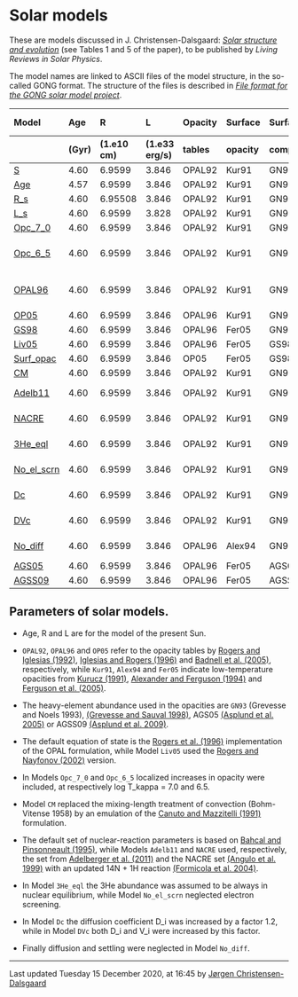 # Solar models

These are models discussed in J. Christensen-Dalsgaard: 
<a href='https://arxiv.org/abs/2007.06488'><i>Solar structure and evolution</i></a> 
(see Tables 1 and 5 of the paper), to be published by
<i>Living Reviews in Solar Physics</i>.

The model names are linked to ASCII files of the model structure, in the
so-called GONG format.
The structure of the files is described in 
<a href='file-format.pdf'><i>File format for the GONG solar model project</i></a>.

<table style="width:100%">
	<thead align="left">
<tr style="left-align">
  <th style="left-align">Model</th>
  <th>Age</th>
  <th>R</th>
  <th>L</th>
  <th>Opacity</th>
  <th>Surface</th>
  <th>Surface</th>
  <th>Other changes </th>
</tr>
<tr>
  <th></th>
  <th>(Gyr)</th>
  <th>(1.e10 cm)</th>
  <th>(1.e33 erg/s)</th>
  <th>tables</th>
  <th>opacity</th>
  <th>comp.</th>
  <th>(see caption) </th>
</tr>
</thead>
<tr>
  <td><a href='models/fgong_S_d_02c.txt?raw=true'>S</a></td>
  <td>4.60</td>
  <td>6.9599</td>
  <td>3.846</td>
  <td>OPAL92</td>
  <td>Kur91</td>
  <td>GN93</td>
  <td>-   </td>
</tr>
<tr>
  <td><a href='models/fgong_Age_d_06c.txt?raw=true'>Age</a></td>
  <td>4.57</td>
  <td>6.9599</td>
  <td>3.846</td>
  <td>OPAL92</td>
  <td>Kur91</td>
  <td>GN93</td>
  <td>-  </td>
</tr>
<tr>
  <td><a href='models/fgong_R_s_d_05c.txt?raw=true'>R_s</a></td>
  <td>4.60</td>
  <td>6.95508</td>
  <td>3.846</td>
  <td>OPAL92</td>
  <td>Kur91</td>
  <td>GN93</td>
  <td>-  </td>
</tr>
<tr>
  <td><a href='models/fgong_L_s_d_41c.txt?raw=true'>L_s</a></td>
  <td>4.60</td>
  <td>6.9599</td>
  <td>3.828</td>
  <td>OPAL92</td>
  <td>Kur91</td>
  <td>GN93</td>
  <td>-   </td>
</tr>
<tr>
  <td><a href='models/fgong_Opc_7_0_d_15c.txt?raw=true'>Opc_7_0</a></td>
  <td>4.60</td>
  <td>6.9599</td>
  <td>3.846</td>
  <td>OPAL92</td>
  <td>Kur91</td>
  <td>GN93</td>
  <td>EOS Liv05   </td>
</tr>
<tr>
  <td><a href='models/fgong_Opc_6_5_d_16c.txt?raw=true'>Opc_6_5</a></td>
  <td>4.60</td>
  <td>6.9599</td>
  <td>3.846</td>
  <td>OPAL92</td>
  <td>Kur91</td>
  <td>GN93</td>
  <td>Local delta log kappa$ </td>
</tr>
<tr>
  <td><a href='models/fgong_OPAL96_d_07c.txt?raw=true'>OPAL96</a></td>
  <td>4.60</td>
  <td>6.9599</td>
  <td>3.846</td>
  <td>OPAL92</td>
  <td>Kur91</td>
  <td>GN93</td>
  <td>Local delta log kappa$  </td>
</tr>
<tr>
  <td><a href='models/fgong_OP05_d_36c.txt?raw=true'>OP05</a></td>
  <td>4.60</td>
  <td>6.9599</td>
  <td>3.846</td>
  <td>OPAL96</td>
  <td>Kur91</td>
  <td>GN93</td>
  <td>- </td>
</tr>
<tr>
  <td><a href='models/fgong_GS98_d_37c.txt?raw=true'>GS98</a></td>
  <td>4.60</td>
  <td>6.9599</td>
  <td>3.846</td>
  <td>OPAL96</td>
  <td>Fer05</td>
  <td>GN93</td>
  <td>Surf. opac.   </td>
</tr>
<tr>
  <td><a href='models/fgong_Liv05_d_40c.txt?raw=true'>Liv05</a></td>
  <td>4.60</td>
  <td>6.9599</td>
  <td>3.846</td>
  <td>OPAL96</td>
  <td>Fer05</td>
  <td>GS98</td>
  <td>-     </td>
</tr>
<tr>
  <td><a href='models/fgong_Surf_opac_d_35c.txt?raw=true'>Surf_opac</a></td>
  <td>4.60</td>
  <td>6.9599</td>
  <td>3.846</td>
  <td>OP05</td>
  <td>Fer05</td>
  <td>GS98</td>
  <td>-    </td>
</tr>
<tr>
  <td><a href='models/fgong_CM_d_24c.txt?raw=true'>CM</a></td>
  <td>4.60</td>
  <td>6.9599</td>
  <td>3.846</td>
  <td>OPAL92</td>
  <td>Kur91</td>
  <td>GN93</td>
  <td>CM conv.   </td>
</tr>
<tr>
  <td><a href='models/fgong_Adelb11_d_34c.txt?raw=true'>Adelb11</a></td>
  <td>4.60</td>
  <td>6.9599</td>
  <td>3.846</td>
  <td>OPAL92</td>
  <td>Kur91</td>
  <td>GN93</td>
  <td>EnGen. Adelberger   </td>
</tr>
<tr>
  <td><a href='models/fgong_NACRE_d_39c.txt?raw=true'>NACRE</a></td>
  <td>4.60</td>
  <td>6.9599</td>
  <td>3.846</td>
  <td>OPAL92</td>
  <td>Kur91</td>
  <td>GN93</td>
  <td>EnGen. NACRE   </td>
</tr>
<tr>
  <td><a href='models/fgong_3He_eql_d_02c_eq.txt?raw=true'>3He_eql</a></td>
  <td>4.60</td>
  <td>6.9599</td>
  <td>3.846</td>
  <td>OPAL92</td>
  <td>Kur91</td>
  <td>GN93</td>
  <td>3He nucl. eql.   </td>
</tr>
<tr>
  <td><a href='models/fgong_No_el_scrn_d_20c.txt?raw=true'>No_el_scrn</a></td>
  <td>4.60</td>
  <td>6.9599</td>
  <td>3.846</td>
  <td>OPAL92</td>
  <td>Kur91</td>
  <td>GN93</td>
  <td>no electr. screen. </td>
</tr>
<tr>
  <td><a href='models/fgong_Dc_d_17c.txt?raw=true'>Dc</a></td>
  <td>4.60</td>
  <td>6.9599</td>
  <td>3.846</td>
  <td>OPAL92</td>
  <td>Kur91</td>
  <td>GN93</td>
  <td>Change diff. </td>
</tr>
<tr>
  <td><a href='models/fgong_DVc_d_18c.txt?raw=true'>DVc</a></td>
  <td>4.60</td>
  <td>6.9599</td>
  <td>3.846</td>
  <td>OPAL92</td>
  <td>Kur91</td>
  <td>GN93</td>
  <td>Change diff., settl. </td>
</tr>
<tr>
  <td><a href='models/fgong_No_diff_03c.txt?raw=true'>No_diff</a></td>
  <td>4.60</td>
  <td>6.9599</td>
  <td>3.846</td>
  <td>OPAL96</td>
  <td>Alex94</td>
  <td>GN93</td>
  <td>No diffusion </td>
</tr>
<tr>
  <td><a href='models/fgong_AGS05_d_21c.txt?raw=true'>AGS05</a></td>
  <td>4.60</td>
  <td>6.9599</td>
  <td>3.846</td>
  <td>OPAL96</td>
  <td>Fer05</td>
  <td>AGS05  </td>
  <td>-     </td>
</tr>
<tr>
  <td><a href='models/fgong_AGSS09_d_22c.txt?raw=true'>AGSS09</a></td>
  <td>4.60</td>
  <td>6.9599</td>
  <td>3.846</td>
  <td>OPAL96</td>
  <td>Fer05</td>
  <td>AGSS09  </td>
  <td>-     </td>
</tr>
</table>

## Parameters of solar models. 

- Age, R and L are for the model of the present Sun.

- `OPAL92`, `OPAL96` and `OP05` refer to the opacity tables by
<a href='https://doi.org/10.1086/191659'>Rogers and Iglesias (1992)</a>,
<a href='https://doi.org/10.1086/175539'>Iglesias and Rogers (1996)</a> and 
<a href='https://doi.org/10.1111/j.1365-2966.2005.08991.x'>Badnell et al. (2005)</a>,
respectively, while `Kur91`, `Alex94` and `Fer05` indicate low-temperature opacities from
<a href='https://doi.org/10.1007/978-94-011-3554-2_42'>Kurucz (1991)</a>, 
<a href='https://doi.org/10.1086/175039'>Alexander and Ferguson (1994)</a> and 
<a href='https://doi.org/10.1086/428642'>Ferguson et al. (2005)</a>.

- The heavy-element abundance used in the opacities are `GN93`
(Grevesse and Noels 1993),
<a href='https://doi.org/10.1007/978-94-011-4820-7_15'>(Grevesse and Sauval 1998)</a>,
AGS05 <a href='https://doi.org/10.1051/0004-6361:20041951'>(Asplund et al. 2005)</a> or
AGSS09 <a href='https://doi.org/10.1146/annurev.astro.46.060407.145222'>(Asplund et al. 2009)</a>.

- The default equation of state is the 
<a href='https://doi.org/10.1086/176705'>Rogers et al. (1996)</a>
implementation of the
OPAL formulation, while Model `Liv05` used the 
<a href='https://doi.org/10.1086/341894'>Rogers and Nayfonov (2002)</a> 
version.

- In Models `Opc_7_0` and `Opc_6_5` localized increases in opacity
were included, at respectively log T_kappa = 7.0 and 6.5.

- Model `CM` replaced the mixing-length treatment of convection 
(Bohm-Vitense 1958) by an emulation of the 
<a href='https://doi.org/10.1086/169815'>Canuto and Mazzitelli (1991)</a>
formulation.

- The default set of nuclear-reaction parameters is based on 
<a href='https://doi.org/10.1103/revmodphys.67.781'>Bahcal and Pinsonneault (1995)</a>,
while Models `Adelb11` and `NACRE` used, respectively,
the set from
<a href='https://doi.org/10.1103/RevModPhys.83.195'>Adelberger et al. (2011)</a>
and the NACRE set
<a href='https://doi.org.10.1016/S0375-9474(99)00030-5'>(Angulo et al. 1999)</a>
with an updated 14N + 1H reaction 
<a href='https://doi.org/10.1016/j.physletb.2004.03.092'>(Formicola et al. 2004)</a>.

- In Model `3He_eql` the 3He abundance was assumed to be always in nuclear equilibrium, while Model `No_el_scrn` neglected electron screening.

- In Model `Dc` the diffusion coefficient D_i was increased by a factor 1.2, while in Model `DVc`
both D_i and V_i were increased by this factor.

- Finally diffusion and settling were neglected in Model `No_diff`.
<!--
Values or other aspects differing from Model~S are shown as {\bf bold}.
-->


<hr>
Last updated 
Tuesday 15 December 2020, at 16:45
by <a href='mailto:jcd@phys.au.dk'>Jørgen Christensen-Dalsgaard</a>
